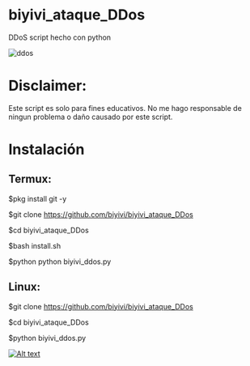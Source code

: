 
# biyivi_ataque_DDos
DDoS script hecho con python

![ddos](https://user-images.githubusercontent.com/75817113/124979259-571d9b00-e022-11eb-9aa8-3aa7e56ad610.jpeg)

# Disclaimer: 
Este script es solo para fines educativos. No me hago responsable de ningun problema o daño causado por este script.

# Instalación
## Termux:
$pkg install git -y 

$git clone https://github.com/biyivi/biyivi_ataque_DDos

$cd biyivi_ataque_DDos

$bash install.sh

$python python biyivi_ddos.py
## Linux:
$git clone https://github.com/biyivi/biyivi_ataque_DDos

$cd biyivi_ataque_DDos

$python biyivi_ddos.py 

[![Alt text](https://img.youtube.com/vi/aW6myrIEUQU/0.jpg)](https://www.youtube.com/watch?v=aW6myrIEUQU)
